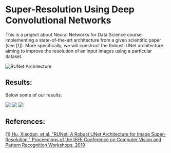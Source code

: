 # Super-Resolution Using Deep Convolutional Networks

This is a project about Neural Networks for Data Science course implementing a state-of-the-art architecture from a given scientific paper (see [1]). More specifically, we will construct the Robust-UNet architecture aiming to improve the resolution of an input images using a particular dataset.

![RUNet Architecture](https://raw.githubusercontent.com/cerniello/Super_Resolution_DNN/master/img/00_RUnet.png)

## Results:

Below some of our results:

![](https://raw.githubusercontent.com/cerniello/Super_Resolution_DNN/master/img/results_1.png)
![](https://raw.githubusercontent.com/cerniello/Super_Resolution_DNN/master/img/results_2.png)
![](https://raw.githubusercontent.com/cerniello/Super_Resolution_DNN/master/img/results_3.png)


## References:

[[1] Hu, Xiaodan, et al. "RUNet: A Robust UNet Architecture for Image Super-Resolution." Proceedings of the IEEE Conference on Computer Vision and Pattern Recognition Workshops. 2019](http://openaccess.thecvf.com/content_CVPRW_2019/html/WiCV/Hu_RUNet_A_Robust_UNet_Architecture_for_Image_Super-Resolution_CVPRW_2019_paper.html)
